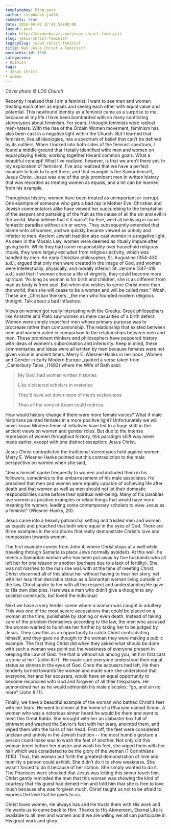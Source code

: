 ```yaml
---
templateKey: blog-post
author: stephanie.judth
comments: true
date: 2016-04-02 17:41:52+00:00
layout: post
link: http://mormonbuzzz.com/jesus-christ-feminist/
slug: jesus-christ-feminist
legacySlug: jesus-christ-feminist
title: Was Jesus Christ a Feminist?
wordpress_id: 1538
categories:
- Opinion
tags:
- Jesus Christ
- women
---
```


_Cover photo © LDS Church_

Recently I realized that I am a feminist. I want to see men and women treating each other as equals and seeing each other with equal value and potential. This newfound identity as a feminist came as a surprise to me, because all my life I have been bombarded with so many conflicting stereotypes about feminism. For years, I thought feminists were radical men-haters. With the rise of the Ordain Women movement, feminism has also been cast in a negative light within the Church. But I learned that feminism, like all ideologies, has a spectrum of belief that can’t be defined by its outliers. When I looked into both sides of the feminist spectrum, I found a middle ground that I totally identified with: men and women on equal playing fields, working together toward common goals. What a beautiful concept! What I’ve realized, however, is that we aren’t there yet. In my exploration of feminism, I’ve also realized that we have a perfect example to look to to get there, and that example is the Savior himself, Jesus Christ. Jesus was one of the only prominent men in written history that was recorded as treating women as equals, and a lot can be learned from his example. 

Throughout history, women have been treated as unimportant or corrupt. One example of someone who gets a bad rap is Mother Eve. Christian and Jewish commentators alike have viewed her succumbing to the temptation of the serpent and partaking of the fruit as the cause of all the sin and evil in the world. Many believe that if it wasn’t for Eve, we’d all be living in some fantastic paradise without sin or worry. They subsequently extended that blame onto all women, and we quickly became viewed as unholy and inferior to men. Ancient Jewish tradition also cast women in a negative light. As seen in the Mosaic Law, women were deemed as ritually impure after giving birth. While they had some responsibility over household religious rituals, they were largely excluded from religious activity, which was handled by men. An early Christian philosopher, St. Augustine (354-430 a.d.), argued that only men were created in the image of God, and women were intellectually, physically, and morally inferior. St. Jerome (347-419 a.d.) said that if women choose a life of virginity, they could become more spiritual: “As long as woman is for birth and children, she is as different from man as body is from soul. But when she wishes to serve Christ more than the world, then she will cease to be a woman and will be called man.” Woah. These are _Christian thinkers, _the men who founded modern religious thought. Talk about a bad influence.  

Views on women got really interesting with the Greeks. Greek philosophers like Aristotle and Plato saw women as mere casualties of a birth defect. Women were simply imperfect men whose primary purpose was to procreate rather than companionship. The relationship that existed between men and women paled in comparison to the relationships between men and men. These prominent thinkers and philosophers have peppered history with ideas of women's subordination and inferiority. Keep in mind, these commentaries and ideas were all written by men because females were not given voice in ancient times. Merry E. Wiesner-Hanks in her book _Women and Gender in Early Modern Europe _quoted a verse taken from _Canterbury Tales _(1483) where the Wife of Bath said:


<blockquote>My God, had women written histories 

Like cloistered scholars in oratories 

They’d have set down more of men’s wickedness 

Than all the sons of Adam could redress.</blockquote>


How would history change if there were more female voices? What if male historians painted females in a more positive light? Unfortunately we will never know. Modern feminist initiatives have led to a huge shift in the ancient views on women and gender roles. But due to the intense repression of women throughout history, this paradigm shift was never made earlier, except with one distinct exception: Jesus Christ. 

Jesus Christ contradicted the traditional stereotypes held against women. Merry E. Wiesner-Hanks pointed out this contradiction to the male perspective on women when she said, 

“Jesus himself spoke frequently to women and included them in his followers, sometimes to the embarrassment of his male associates. He preached that men and women were equally capable of achieving life after death and that women as well as men should not let their domestic responsibilities come before their spiritual well-being. Many of his parables use women as positive examples or relate things that would have more meaning for women, leading some contemporary scholars to view Jesus as a feminist” (Wiesner-Hanks, 20).

Jesus came into a heavily patriarchal setting and treated men and women as equals and preached that both were equal in the eyes of God. There are three examples in the scriptures that really demonstrate Christ's love and compassion towards women. 

The first example comes from John 4, where Christ stops at a well while traveling through Samaria (a place Jews normally avoided). At this well, he meets a Samaritan woman who has been put away by five husbands who all left her for one reason or another (perhaps due to a lack of fertility). She was not married to the man she was with at the time of meeting Christ. Christ discerned all of this about her without having to hear her story, yet with her less than desirable status as a Samaritan woman living outside of the law, Christ spoke to her with all the respect and understanding He gave to His own disciples. Here was a man who didn’t give a thought to any societal constructs, but loved the individual.

Next we have a very tender scene where a woman was caught in adultery. This was one of the most severe accusations that could be placed on a woman at the time, punishable by stoning or even death. Instead of taking care of the problem themselves according to the law, the men who accused the woman wanted to humiliate her further by taking her to be judged by Jesus. They saw this as an opportunity to catch Christ contradicting himself, and they gave no thought to the woman they were making a public example. The first thing Christ did when they asked what should be done with such a woman was point out the weakness of everyone present in keeping the Law of God. “He that is without sin among you, let him first cast a stone at her” (John 8:7).  He made sure everyone understood their equal status as sinners in the eyes of God. Once the accusers had left, He then tenderly turned towards the woman and made sure she understood that everyone, her and her accusers, would have an equal opportunity to become reconciled with God and forgiven of all their trespasses. He admonished her as he would admonish his male disciples: “go, and sin no more” (John 8:11).

Finally, we have a beautiful example of the woman who bathed Christ’s feet with her tears. He went to dinner at the home of a Pharisee named Simon. A woman who was a notorious sinner heard he would be there and went to meet this Great Rabbi. She brought with her an alabaster box full of ointment and washed the Savior’s feet with her tears, anointed them, and wiped them with the hairs of her head. First off, the feet were considered unclean and unholy in the Jewish tradition -- the most humble gesture a person could make was to wash the feet of another. Not only did this woman kneel before her master and wash his feet, she wiped them with her hair which was considered to be the glory of the woman (1 Corinthians 11:15). Thus, this woman put forth the greatest demonstration of love and humility a person could exhibit. She didn’t do it to show weakness. She wasn’t forced to do it because of her station. She simply wanted to do it. The Pharisees were shocked that Jesus was letting this sinner touch him. Christ gently reminded the man that this woman was showing the kind of courtesy that His guest had denied Him and told him that she is free to love much because she was forgiven much. Christ taught us not to be afraid to express the love that he gives to us. 

Christ loves women, He always has and He trusts them with His work and He wants us to come back to Him. Thanks to His Atonement, Eternal Life is available to all men and women and if we are willing we all can participate in His great work and glory. 
